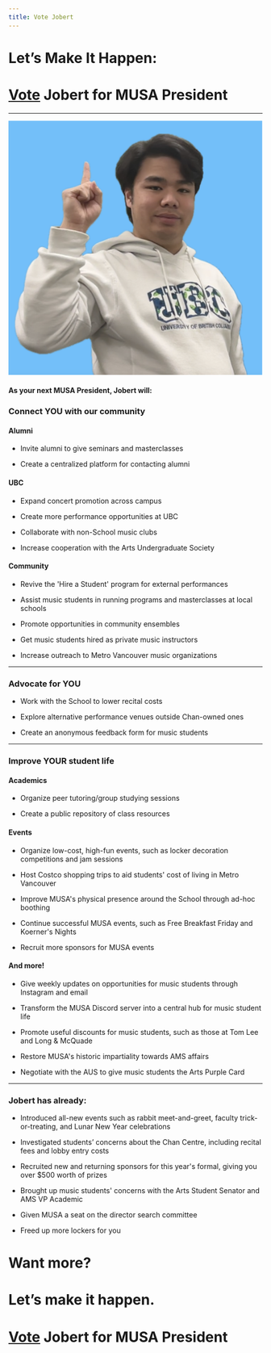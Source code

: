 ```yaml
---
title: Vote Jobert
---
```

# Let’s Make It Happen:
# [Vote](https://ams.simplyvoting.com) Jobert for MUSA President

***
<img src ="assets/images/LMIH.png" alt="Let's Make It Happen"/>

#### As your next MUSA President, Jobert will:
### Connect YOU with our community
#### Alumni
- Invite alumni to give seminars and masterclasses

- Create a centralized platform for contacting alumni

#### UBC
- Expand concert promotion across campus

- Create more performance opportunities at UBC

- Collaborate with non-School music clubs

- Increase cooperation with the Arts Undergraduate Society

#### Community
- Revive the 'Hire a Student' program for external performances

- Assist music students in running programs and masterclasses at local schools

- Promote opportunities in community ensembles

- Get music students hired as private music instructors

- Increase outreach to Metro Vancouver music organizations

***
### Advocate for YOU
- Work with the School to lower recital costs

- Explore alternative performance venues outside Chan-owned ones

- Create an anonymous feedback form for music students

***
### Improve YOUR student life
#### Academics
- Organize peer tutoring/group studying sessions

- Create a public repository of class resources

#### Events
- Organize low-cost, high-fun events, such as locker decoration competitions and jam sessions

- Host Costco shopping trips to aid students' cost of living in Metro Vancouver

- Improve MUSA's physical presence around the School through ad-hoc boothing

- Continue successful MUSA events, such as Free Breakfast Friday and Koerner's Nights

- Recruit more sponsors for MUSA events

#### And more!
- Give weekly updates on opportunities for music students through Instagram and email

- Transform the MUSA Discord server into a central hub for music student life

- Promote useful discounts for music students, such as those at Tom Lee and Long & McQuade

- Restore MUSA's historic impartiality towards AMS affairs

- Negotiate with the AUS to give music students the Arts Purple Card

***
### Jobert has already:
- Introduced all-new events such as rabbit meet-and-greet, faculty trick-or-treating, and Lunar New Year celebrations

- Investigated students’ concerns about the Chan Centre, including recital fees and lobby entry costs

- Recruited new and returning sponsors for this year's formal, giving you over $500 worth of prizes

- Brought up music students' concerns with the Arts Student Senator and AMS VP Academic

- Given MUSA a seat on the director search committee

- Freed up more lockers for you

# Want more?
# Let’s make it happen.
# [Vote](https://ams.simplyvoting.com) Jobert for MUSA President
